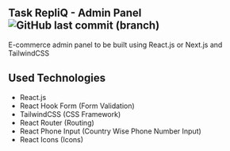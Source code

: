 ## Task RepliQ - Admin Panel ![GitHub last commit (branch)](https://img.shields.io/github/last-commit/ruhulaminparvez/admin-panel-repliq/main?color=blue&label=Last%20Commit&logo=github)
E-commerce admin panel to be built using React.js or Next.js and TailwindCSS


## Used Technologies
- React.js
- React Hook Form (Form Validation)
- TailwindCSS (CSS Framework)
- React Router (Routing)
- React Phone Input (Country Wise Phone Number Input)
- React Icons (Icons)